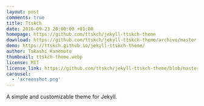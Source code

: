 ```yaml
---
layout: post
comments: true
title: Ttskch
date: 2016-09-23 20:00:00 +01:00
homepage: https://github.com/ttskch/jekyll-ttskch-theme
download: https://github.com/ttskch/jekyll-ttskch-theme/archive/master.zip
demo: https://ttskch.github.io/jekyll-ttskch-theme/
author: Takashi Kanemoto
thumbnail: ttskch-theme.webp
license: MIT
license_link: https://github.com/ttskch/jekyll-ttskch-theme/blob/master/LICENSE
carousel:
  - 'screenshot.png'
---
```


A simple and customizable theme for Jekyll.
